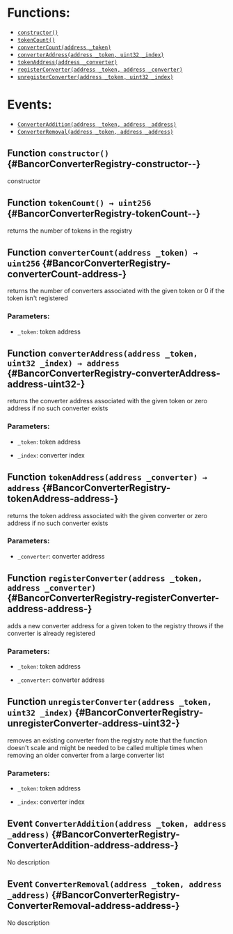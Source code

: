 

# Functions:
- [`constructor()`](#BancorConverterRegistry-constructor--)
- [`tokenCount()`](#BancorConverterRegistry-tokenCount--)
- [`converterCount(address _token)`](#BancorConverterRegistry-converterCount-address-)
- [`converterAddress(address _token, uint32 _index)`](#BancorConverterRegistry-converterAddress-address-uint32-)
- [`tokenAddress(address _converter)`](#BancorConverterRegistry-tokenAddress-address-)
- [`registerConverter(address _token, address _converter)`](#BancorConverterRegistry-registerConverter-address-address-)
- [`unregisterConverter(address _token, uint32 _index)`](#BancorConverterRegistry-unregisterConverter-address-uint32-)

# Events:
- [`ConverterAddition(address _token, address _address)`](#BancorConverterRegistry-ConverterAddition-address-address-)
- [`ConverterRemoval(address _token, address _address)`](#BancorConverterRegistry-ConverterRemoval-address-address-)

## Function `constructor()` {#BancorConverterRegistry-constructor--}
constructor
## Function `tokenCount() → uint256` {#BancorConverterRegistry-tokenCount--}
returns the number of tokens in the registry

## Function `converterCount(address _token) → uint256` {#BancorConverterRegistry-converterCount-address-}
returns the number of converters associated with the given token
or 0 if the token isn't registered

### Parameters:
- `_token`:   token address

## Function `converterAddress(address _token, uint32 _index) → address` {#BancorConverterRegistry-converterAddress-address-uint32-}
returns the converter address associated with the given token
or zero address if no such converter exists

### Parameters:
- `_token`:   token address

- `_index`:   converter index

## Function `tokenAddress(address _converter) → address` {#BancorConverterRegistry-tokenAddress-address-}
returns the token address associated with the given converter
or zero address if no such converter exists

### Parameters:
- `_converter`:   converter address

## Function `registerConverter(address _token, address _converter)` {#BancorConverterRegistry-registerConverter-address-address-}
adds a new converter address for a given token to the registry
throws if the converter is already registered

### Parameters:
- `_token`:       token address

- `_converter`:   converter address
## Function `unregisterConverter(address _token, uint32 _index)` {#BancorConverterRegistry-unregisterConverter-address-uint32-}
removes an existing converter from the registry
note that the function doesn't scale and might be needed to be called
multiple times when removing an older converter from a large converter list

### Parameters:
- `_token`:   token address

- `_index`:   converter index

## Event `ConverterAddition(address _token, address _address)` {#BancorConverterRegistry-ConverterAddition-address-address-}
No description
## Event `ConverterRemoval(address _token, address _address)` {#BancorConverterRegistry-ConverterRemoval-address-address-}
No description
